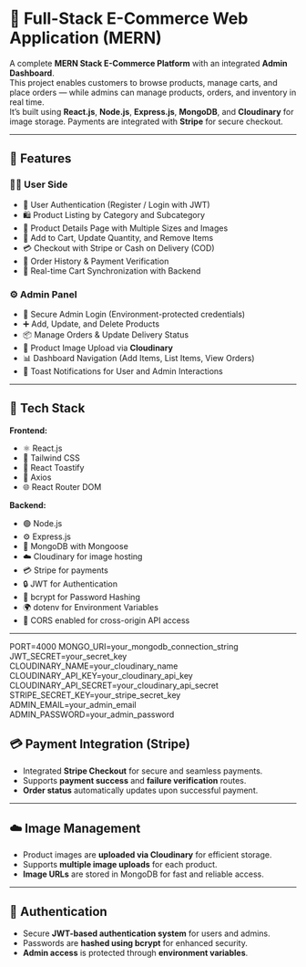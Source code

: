 # 🛒 Full-Stack E-Commerce Web Application (MERN)

A complete **MERN Stack E-Commerce Platform** with an integrated **Admin Dashboard**.  
This project enables customers to browse products, manage carts, and place orders — while admins can manage products, orders, and inventory in real time.  
It’s built using **React.js**, **Node.js**, **Express.js**, **MongoDB**, and **Cloudinary** for image storage. Payments are integrated with **Stripe** for secure checkout.

---

## 🚀 Features

### 🧑‍💻 User Side

- 🔐 User Authentication (Register / Login with JWT)
- 🛍️ Product Listing by Category and Subcategory
- 🧾 Product Details Page with Multiple Sizes and Images
- 🛒 Add to Cart, Update Quantity, and Remove Items
- 💳 Checkout with Stripe or Cash on Delivery (COD)
- 🧾 Order History & Payment Verification
- 🔄 Real-time Cart Synchronization with Backend

### ⚙️ Admin Panel

- 🔑 Secure Admin Login (Environment-protected credentials)
- ➕ Add, Update, and Delete Products
- 📦 Manage Orders & Update Delivery Status
- 🧠 Product Image Upload via **Cloudinary**
- 📊 Dashboard Navigation (Add Items, List Items, View Orders)
- 💬 Toast Notifications for User and Admin Interactions

---

## 🧩 Tech Stack

**Frontend:**

- ⚛️ React.js
- 🎨 Tailwind CSS
- 🔔 React Toastify
- 🔗 Axios
- 🌐 React Router DOM

**Backend:**

- 🟢 Node.js
- ⚙️ Express.js
- 🍃 MongoDB with Mongoose
- ☁️ Cloudinary for image hosting
- 💳 Stripe for payments
- 🔒 JWT for Authentication
- 🔐 bcrypt for Password Hashing
- 🌍 dotenv for Environment Variables
- 🔄 CORS enabled for cross-origin API access

---

PORT=4000
MONGO_URI=your_mongodb_connection_string
JWT_SECRET=your_secret_key
CLOUDINARY_NAME=your_cloudinary_name
CLOUDINARY_API_KEY=your_cloudinary_api_key
CLOUDINARY_API_SECRET=your_cloudinary_api_secret
STRIPE_SECRET_KEY=your_stripe_secret_key
ADMIN_EMAIL=your_admin_email
ADMIN_PASSWORD=your_admin_password

## 💳 Payment Integration (Stripe)

- Integrated **Stripe Checkout** for secure and seamless payments.
- Supports **payment success** and **failure verification** routes.
- **Order status** automatically updates upon successful payment.

---

## ☁️ Image Management

- Product images are **uploaded via Cloudinary** for efficient storage.
- Supports **multiple image uploads** for each product.
- **Image URLs** are stored in MongoDB for fast and reliable access.

---

## 🧾 Authentication

- Secure **JWT-based authentication system** for users and admins.
- Passwords are **hashed using bcrypt** for enhanced security.
- **Admin access** is protected through **environment variables**.
